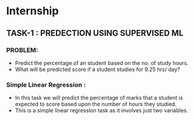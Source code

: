 # Internship
## TASK-1 : PREDECTION USING SUPERVISED ML
### PROBLEM:
- Predict the percentage of an student based on the no. of study hours.
- What will be predicted score if a student studies for 9.25 hrs/ day?
### Simple Linear Regression :
- In this task we will predict the percentage of marks that a student is expected to score based upon the number of hours they studied.
- This is a simple linear regression task as it involves just two variables.
